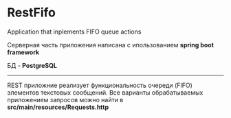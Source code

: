 # RestFifo
Application that inplements FIFO queue actions

Серверная часть приложения написана с ипользованием **spring boot framework**


БД - **PostgreSQL**
***
REST приложние реализует функциональность очереди (FIFO) элементов текстовых сообщений.
Все варианты обрабатываемых приложением запросов можно найти в **src/main/resources/Requests.http**
